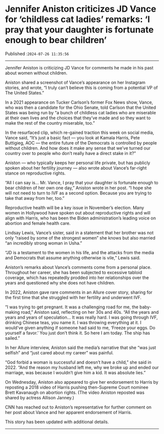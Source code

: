 # Jennifer Aniston criticizes JD Vance for ‘childless cat ladies’ remarks: ‘I pray that your daughter is fortunate enough to bear children’

Published :`2024-07-26 11:35:56`

---

Jennifer Aniston is criticizing JD Vance for comments he made in his past about women without children.

Aniston shared a screenshot of Vance’s appearance on her Instagram stories, and wrote, “I truly can’t believe this is coming from a potential VP of The United States.”

In a 2021 appearance on Tucker Carlson’s former Fox News show, Vance, who was then a candidate for the Ohio Senate, told Carlson that the United States was being run by “a bunch of childless cat ladies who are miserable at their own lives and the choices that they’ve made and so they want to make the rest of the country miserable, too.”

In the resurfaced clip, which re-gained traction this week on social media, Vance said, “It’s just a basic fact — you look at Kamala Harris, Pete Buttigieg, AOC — the entire future of the Democrats is controlled by people without children. And how does it make any sense that we’ve turned our country over to people who don’t really have a direct stake in it?”

Aniston — who typically keeps her personal life private, but has publicly spoken about her fertility journey — also wrote about Vance’s far-right stance on reproductive rights.

“All I can say is… Mr. Vance, I pray that your daughter is fortunate enough to bear children of her own one day,” Aniston wrote in her post. “I hope she will not need to turn to IVF as a second option. Because you are trying to take that away from her, too.”

Reproductive health will be a key issue in November’s election. Many women in Hollywood have spoken out about reproductive rights and will align with Harris, who has been the Biden administration’s leading voice on abortion and female health care.

Lindsay Lewis, Vance’s sister, said in a statement that her brother was not only “raised by some of the strongest women” she knows but also married “an incredibly strong woman in Usha.”

“JD is a testament to the women in his life, and the attacks from the media and Democrats that assume anything otherwise is vile,” Lewis said.

Aniston’s remarks about Vance’s comments come from a personal place. Throughout her career, she has been subjected to excessive tabloid coverage, which has repeatedly prodded into her relationships over the years and questioned why she does not have children.

In 2022, Aniston gave rare comments in an Allure cover story, sharing for the first time that she struggled with her fertility and underwent IVF.

“I was trying to get pregnant. It was a challenging road for me, the baby-making road,” Aniston said, reflecting on her 30s and 40s. “All the years and years and years of speculation… It was really hard. I was going through IVF, drinking Chinese teas, you name it. I was throwing everything at it. I would’ve given anything if someone had said to me, ‘Freeze your eggs. Do yourself a favor.’ You just don’t think it. So here I am today. The ship has sailed.”

In her Allure interview, Aniston said the media’s narrative that she “was just selfish” and “just cared about my career” was painful.

“God forbid a woman is successful and doesn’t have a child,” she said in 2022. “And the reason my husband left me, why we broke up and ended our marriage, was because I wouldn’t give him a kid. It was absolute lies.”

On Wednesday, Aniston also appeared to give her endorsement to Harris by reposting a 2018 video of Harris pushing then-Supreme Court nominee Brett Kavanaugh on abortion rights. (The video Aniston reposted was shared by actress Allison Janney.)

CNN has reached out to Aniston’s representative for further comment on her post about Vance and her apparent endorsement of Harris.

This story has been updated with additional details.

---

